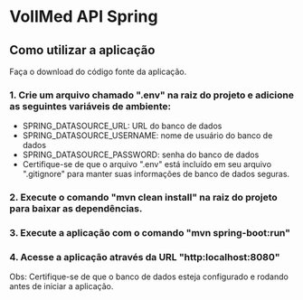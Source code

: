 # VollMed API Spring
<h2>Como utilizar a aplicação </h2>
Faça o download do código fonte da aplicação.

### 1. Crie um arquivo chamado ".env" na raiz do projeto e adicione as seguintes variáveis de ambiente:

* SPRING_DATASOURCE_URL: URL do banco de dados
* SPRING_DATASOURCE_USERNAME: nome de usuário do banco de dados
* SPRING_DATASOURCE_PASSWORD: senha do banco de dados
* Certifique-se de que o arquivo ".env" está incluído em seu arquivo ".gitignore" para manter suas informações de banco de dados seguras.

### 2. Execute o comando "mvn clean install" na raiz do projeto para baixar as dependências.

### 3. Execute a aplicação com o comando "mvn spring-boot:run"

### 4. Acesse a aplicação através da URL "http:localhost:8080"

Obs: Certifique-se de que o banco de dados esteja configurado e rodando antes de iniciar a aplicação.
